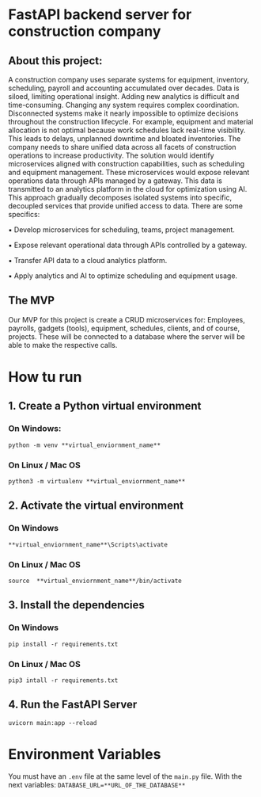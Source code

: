 
# FastAPI backend server for construction company
## About this project:
A construction company uses separate systems for equipment, inventory, scheduling, payroll and accounting accumulated over decades. Data is siloed, limiting operational insight. Adding new analytics is difficult and time-consuming. Changing any system requires complex coordination. Disconnected systems make it nearly impossible to optimize decisions throughout the construction lifecycle. For example, equipment and material allocation is not optimal because work schedules lack real-time visibility. This leads to delays, unplanned downtime and bloated inventories. The company needs to share unified data across all facets of construction operations to increase productivity. The solution would identify microservices aligned with construction capabilities, such as scheduling and equipment management. These microservices would expose relevant operations data through APIs managed by a gateway. This data is transmitted to an analytics platform in the cloud for optimization using AI. This approach gradually decomposes isolated systems into specific, decoupled services that provide unified access to data. There are some specifics:

▪ Develop microservices for scheduling, teams, project management.

▪ Expose relevant operational data through APIs controlled by a gateway.

▪ Transfer API data to a cloud analytics platform.

▪ Apply analytics and AI to optimize scheduling and equipment usage.

## The MVP
Our MVP for this project is create a CRUD microservices for: Employees, payrolls, gadgets (tools), equipment, schedules, clients, and of course, projects. These will be connected to a database where the server will be able to make the respective calls.

# How tu run

## 1. Create a Python virtual environment

### On Windows:
`python -m venv **virtual_enviornment_name**`
### On Linux / Mac OS
`python3 -m virtualenv **virtual_enviornment_name**`

## 2. Activate the virtual environment
### On Windows
`**virtual_enviornment_name**\Scripts\activate`
### On Linux / Mac OS
`source  **virtual_enviornment_name**/bin/activate`

## 3. Install the dependencies
### On Windows
`pip install -r requirements.txt`
### On Linux / Mac OS
`pip3 intall -r requirements.txt`

## 4. Run the FastAPI Server
`uvicorn main:app --reload`
  
  

# Environment Variables

You must have an `.env` file at the same level of the `main.py` file. With the next variables:
`DATABASE_URL=**URL_OF_THE_DATABASE**`